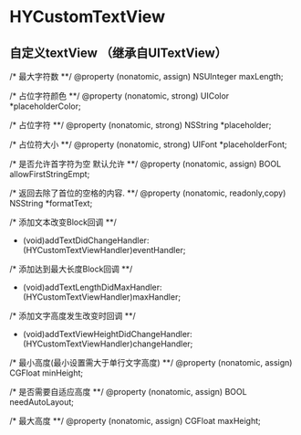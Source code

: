 # HYCustomTextView
## 自定义textView （继承自UITextView）

/* 最大字符数 **/
@property (nonatomic, assign) NSUInteger     maxLength;

/* 占位字符颜色 **/
@property (nonatomic, strong) UIColor      *placeholderColor;

/* 占位字符 **/
@property (nonatomic, strong) NSString      *placeholder;

/* 占位符大小 **/
@property (nonatomic, strong) UIFont        *placeholderFont;

/* 是否允许首字符为空 默认允许 **/
@property (nonatomic, assign) BOOL          allowFirstStringEmpt;

/* 返回去除了首位的空格的内容. **/
@property (nonatomic, readonly,copy)        NSString *formatText;

/* 添加文本改变Block回调 **/
- (void)addTextDidChangeHandler:(HYCustomTextViewHandler)eventHandler;

/* 添加达到最大长度Block回调 **/
- (void)addTextLengthDidMaxHandler:(HYCustomTextViewHandler)maxHandler;

/* 添加文字高度发生改变时回调 **/
- (void)addTextViewHeightDidChangeHandler:(HYCustomTextViewHandler)changeHandler;

/* 最小高度(最小设置需大于单行文字高度) **/
@property (nonatomic, assign) CGFloat minHeight;

/* 是否需要自适应高度 **/
@property (nonatomic, assign) BOOL      needAutoLayout;

/* 最大高度 **/
@property (nonatomic, assign) CGFloat maxHeight;

